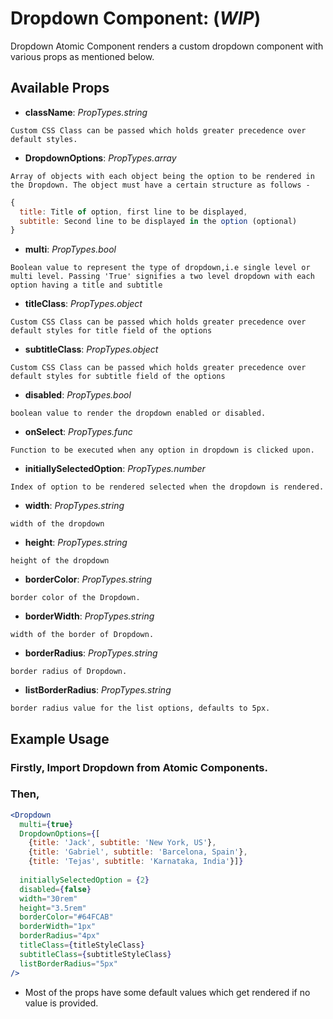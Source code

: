 # Dropdown Component: (**_WIP_**)

Dropdown Atomic Component renders a custom dropdown component with various props as mentioned below.

## Available Props

* **className**: *PropTypes.string* 

```Custom CSS Class can be passed which holds greater precedence over default styles.```

* **DropdownOptions**: *PropTypes.array*

```Array of objects with each object being the option to be rendered in the Dropdown. The object must have a certain structure as follows - ```

``` jsx
{
  title: Title of option, first line to be displayed,
  subtitle: Second line to be displayed in the option (optional)
}
```

* **multi**: *PropTypes.bool*

```Boolean value to represent the type of dropdown,i.e single level or multi level. Passing 'True' signifies a two level dropdown with each option having a title and subtitle```

* **titleClass**: *PropTypes.object*

```Custom CSS Class can be passed which holds greater precedence over default styles for title field of the options```

* **subtitleClass**: *PropTypes.object*

```Custom CSS Class can be passed which holds greater precedence over default styles for subtitle field of the options```

* **disabled**: *PropTypes.bool*

```boolean value to render the dropdown enabled or disabled.```

* **onSelect**: *PropTypes.func*

```Function to be executed when any option in dropdown is clicked upon.```

* **initiallySelectedOption**: *PropTypes.number*

```Index of option to be rendered selected when the dropdown is rendered.```

* **width**: *PropTypes.string*

```width of the dropdown```

* **height**: *PropTypes.string*

```height of the dropdown```

* **borderColor**: *PropTypes.string*

```border color of the Dropdown.```

* **borderWidth**: *PropTypes.string*

```width of the border of Dropdown.```

* **borderRadius**: *PropTypes.string* 

```border radius of Dropdown.```

* **listBorderRadius**: *PropTypes.string*

```border radius value for the list options, defaults to 5px.```


## Example Usage

### Firstly, Import Dropdown from Atomic Components.

### Then,

``` jsx
<Dropdown 
  multi={true}
  DropdownOptions={[
    {title: 'Jack', subtitle: 'New York, US'},
    {title: 'Gabriel', subtitle: 'Barcelona, Spain'},
    {title: 'Tejas', subtitle: 'Karnataka, India'}]}
  
  initiallySelectedOption = {2}
  disabled={false} 
  width="30rem" 
  height="3.5rem" 
  borderColor="#64FCAB" 
  borderWidth="1px" 
  borderRadius="4px" 
  titleClass={titleStyleClass}
  subtitleClass={subtitleStyleClass}
  listBorderRadius="5px"
/>
```

* Most of the props have some default values which get rendered if no value is provided. 